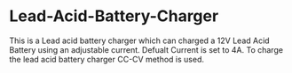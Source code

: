 # Lead-Acid-Battery-Charger
This is a Lead acid battery charger which can charged a 12V Lead Acid Battery using an adjustable current. Defualt Current is set to 4A.
To charge the lead acid battery charger CC-CV method is used.

